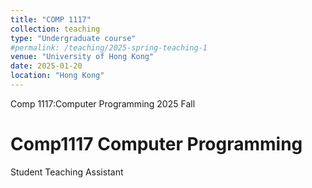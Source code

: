 ```yaml
---
title: "COMP 1117"
collection: teaching
type: "Undergraduate course"
#permalink: /teaching/2025-spring-teaching-1
venue: "University of Hong Kong"
date: 2025-01-20
location: "Hong Kong"
---
```


Comp 1117:Computer Programming 2025 Fall

Comp1117 Computer Programming
======
Student Teaching Assistant

